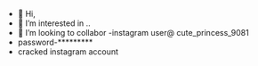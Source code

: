 - 👋 Hi,
- 👀 I’m interested in ..
- 💞️ I’m looking to collabor
-instagram user@ cute_princess_9081 
-    password-*********
-    cracked instagram account 
